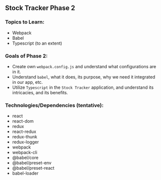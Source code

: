 ## Stock Tracker Phase 2

### Topics to Learn:
+ Webpack
+ Babel
+ Typescript (to an extent)

### Goals of Phase 2:
+ Create own `webpack.config.js` and understand what configurations are in it.
+ Understand `babel`, what it does, its purpose, why we need it integrated in our app, etc.
+ Utilize `Typescript` in the `Stock Tracker` application, and understand its intricacies, and its benefits.

### Technologies/Dependencies (tentative):
+ react
+ react-dom
+ redux
+ react-redux
+ redux-thunk
+ redux-logger
+ webpack
+ webpack-cli
+ @babel/core
+ @babel/preset-env
+ @babel/preset-react
+ babel-loader
